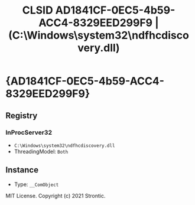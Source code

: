 ﻿---
title: "CLSID AD1841CF-0EC5-4b59-ACC4-8329EED299F9 | (C:\\Windows\\system32\\ndfhcdiscovery.dll)"
excerpt: What is COM-Object CLSID AD1841CF-0EC5-4b59-ACC4-8329EED299F9?
---

# {AD1841CF-0EC5-4b59-ACC4-8329EED299F9}


## Registry


### InProcServer32

* `C:\Windows\system32\ndfhcdiscovery.dll`
* ThreadingModel: `Both`

## Instance

* Type: `__ComObject`

MIT License. Copyright (c) 2021 Strontic.



